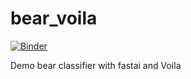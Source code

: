 # bear_voila

[![Binder](https://mybinder.org/badge_logo.svg)](https://mybinder.org/v2/gh/naokikambe/bear_voila/master?labpath=%2Fvoila%2Frender%2Fbear_classifier.ipynb)

Demo bear classifier with fastai and Voila
